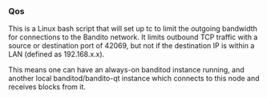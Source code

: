 ### Qos ###

This is a Linux bash script that will set up tc to limit the outgoing bandwidth for connections to the Bandito network. It limits outbound TCP traffic with a source or destination port of 42069, but not if the destination IP is within a LAN (defined as 192.168.x.x).

This means one can have an always-on banditod instance running, and another local banditod/bandito-qt instance which connects to this node and receives blocks from it.
